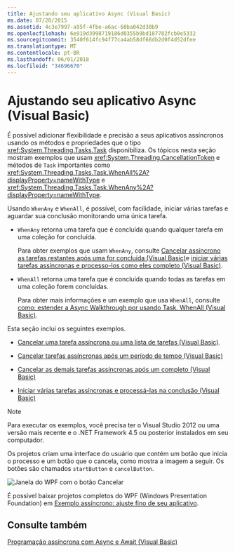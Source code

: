 ```yaml
---
title: Ajustando seu aplicativo Async (Visual Basic)
ms.date: 07/20/2015
ms.assetid: 4c3e7997-a95f-4fbe-a6ac-60ba042d30b9
ms.openlocfilehash: 6e919d3998719186d0355b9bd187782fcb0e5332
ms.sourcegitcommit: 3540f614fc94f77ca4ab58df66db2d0f4d52dfee
ms.translationtype: MT
ms.contentlocale: pt-BR
ms.lasthandoff: 06/01/2018
ms.locfileid: "34696670"
---
```

# <a name="fine-tuning-your-async-application-visual-basic"></a>Ajustando seu aplicativo Async (Visual Basic)
É possível adicionar flexibilidade e precisão a seus aplicativos assíncronos usando os métodos e propriedades que o tipo <xref:System.Threading.Tasks.Task> disponibiliza. Os tópicos nesta seção mostram exemplos que usam <xref:System.Threading.CancellationToken> e métodos de `Task` importantes como <xref:System.Threading.Tasks.Task.WhenAll%2A?displayProperty=nameWithType> e <xref:System.Threading.Tasks.Task.WhenAny%2A?displayProperty=nameWithType>.  
  
 Usando `WhenAny` e `WhenAll`, é possível, com facilidade, iniciar várias tarefas e aguardar sua conclusão monitorando uma única tarefa.  
  
-   `WhenAny` retorna uma tarefa que é concluída quando qualquer tarefa em uma coleção for concluída.  
  
     Para obter exemplos que usam `WhenAny`, consulte [Cancelar assíncrono as tarefas restantes após uma for concluída (Visual Basic)](../../../../visual-basic/programming-guide/concepts/async/cancel-remaining-async-tasks-after-one-is-complete.md)e [iniciar várias tarefas assíncronas e processo-los como eles completo (Visual Basic)](../../../../visual-basic/programming-guide/concepts/async/start-multiple-async-tasks-and-process-them-as-they-complete.md).  
  
-   `WhenAll` retorna uma tarefa que é concluída quando todas as tarefas em uma coleção forem concluídas.  
  
     Para obter mais informações e um exemplo que usa `WhenAll`, consulte [como: estender a Async Walkthrough por usando Task. WhenAll (Visual Basic)](../../../../visual-basic/programming-guide/concepts/async/how-to-extend-the-async-walkthrough-by-using-task-whenall.md).  
  
 Esta seção inclui os seguintes exemplos.  
  
-   [Cancelar uma tarefa assíncrona ou uma lista de tarefas (Visual Basic)](../../../../visual-basic/programming-guide/concepts/async/cancel-an-async-task-or-a-list-of-tasks.md).  
  
-   [Cancelar tarefas assíncronas após um período de tempo (Visual Basic)](../../../../visual-basic/programming-guide/concepts/async/cancel-async-tasks-after-a-period-of-time.md)  
  
-   [Cancelar as demais tarefas assíncronas após um completo (Visual Basic)](../../../../visual-basic/programming-guide/concepts/async/cancel-remaining-async-tasks-after-one-is-complete.md)  
  
-   [Iniciar várias tarefas assíncronas e processá-las na conclusão (Visual Basic)](../../../../visual-basic/programming-guide/concepts/async/start-multiple-async-tasks-and-process-them-as-they-complete.md)  
  
> [!NOTE]
>  Para executar os exemplos, você precisa ter o Visual Studio 2012 ou uma versão mais recente e o .NET Framework 4.5 ou posterior instalados em seu computador.  
  
 Os projetos criam uma interface do usuário que contém um botão que inicia o processo e um botão que o cancela, como mostra a imagem a seguir. Os botões são chamados `startButton` e `cancelButton`.  
  
 ![Janela do WPF com o botão Cancelar](../../../../csharp/programming-guide/concepts/async/media/cancellation.png "Cancelamento")  
  
 É possível baixar projetos completos do WPF (Windows Presentation Foundation) em [Exemplo assíncrono: ajuste fino de seu aplicativo](https://code.msdn.microsoft.com/Async-Fine-Tuning-Your-a676abea).  
  
## <a name="see-also"></a>Consulte também  
 [Programação assíncrona com Async e Await (Visual Basic)](../../../../visual-basic/programming-guide/concepts/async/index.md)
